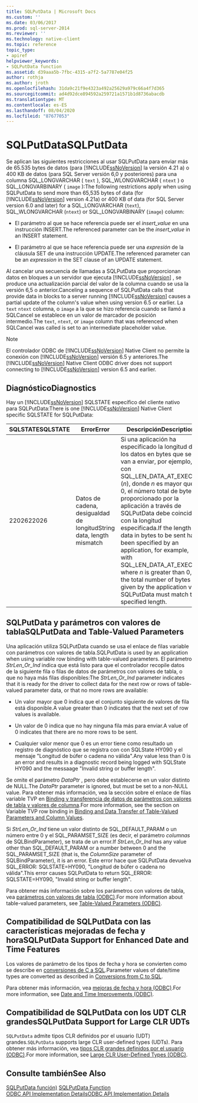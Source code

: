 ```yaml
---
title: SQLPutData | Microsoft Docs
ms.custom: ''
ms.date: 03/06/2017
ms.prod: sql-server-2014
ms.reviewer: ''
ms.technology: native-client
ms.topic: reference
topic_type:
- apiref
helpviewer_keywords:
- SQLPutData function
ms.assetid: d39aaa5b-7fbc-4315-a7f2-5a7787e04f25
author: rothja
ms.author: jroth
ms.openlocfilehash: 31da9c21f9e4323a492a25629a979c66a4f7d365
ms.sourcegitcommit: ad4d92dce894592a259721a1571b1d8736abacdb
ms.translationtype: MT
ms.contentlocale: es-ES
ms.lasthandoff: 08/04/2020
ms.locfileid: "87677053"
---
```

# <a name="sqlputdata"></a><span data-ttu-id="cace2-102">SQLPutData</span><span class="sxs-lookup"><span data-stu-id="cace2-102">SQLPutData</span></span>
  <span data-ttu-id="cace2-103">Se aplican las siguientes restricciones al usar SQLPutData para enviar más de 65.535 bytes de datos (para [!INCLUDE[ssNoVersion](../../includes/ssnoversion-md.md)] la versión 4.21 a) o 400 KB de datos (para SQL Server versión 6,0 y posteriores) para una columna SQL_LONGVARCHAR ( `text` ), SQL_WLONGVARCHAR ( `ntext` ) o SQL_LONGVARBINARY ( `image` ):</span><span class="sxs-lookup"><span data-stu-id="cace2-103">The following restrictions apply when using SQLPutData to send more than 65,535 bytes of data (for [!INCLUDE[ssNoVersion](../../includes/ssnoversion-md.md)] version 4.21a) or 400 KB of data (for SQL Server version 6.0 and later) for a SQL_LONGVARCHAR (`text`), SQL_WLONGVARCHAR (`ntext`) or SQL_LONGVARBINARY (`image`) column:</span></span>  
  
-   <span data-ttu-id="cace2-104">El parámetro al que se hace referencia puede ser el *insert_value* en una instrucción INSERT.</span><span class="sxs-lookup"><span data-stu-id="cace2-104">The referenced parameter can be the *insert_value* in an INSERT statement.</span></span>  
  
-   <span data-ttu-id="cace2-105">El parámetro al que se hace referencia puede ser una *expresión* de la cláusula SET de una instrucción UPDATE.</span><span class="sxs-lookup"><span data-stu-id="cace2-105">The referenced parameter can be an *expression* in the SET clause of an UPDATE statement.</span></span>  
  
 <span data-ttu-id="cace2-106">Al cancelar una secuencia de llamadas a SQLPutData que proporcionan datos en bloques a un servidor que ejecuta [!INCLUDE[ssNoVersion](../../includes/ssnoversion-md.md)] , se produce una actualización parcial del valor de la columna cuando se usa la versión 6,5 o anterior.</span><span class="sxs-lookup"><span data-stu-id="cace2-106">Canceling a sequence of SQLPutData calls that provide data in blocks to a server running [!INCLUDE[ssNoVersion](../../includes/ssnoversion-md.md)] causes a partial update of the column's value when using version 6.5 or earlier.</span></span> <span data-ttu-id="cace2-107">La `text` `ntext` columna, o `image` a la que se hizo referencia cuando se llamó a SQLCancel se establece en un valor de marcador de posición intermedio.</span><span class="sxs-lookup"><span data-stu-id="cace2-107">The `text`, `ntext`, or `image` column that was referenced when SQLCancel was called is set to an intermediate placeholder value.</span></span>  
  
> [!NOTE]  
>  <span data-ttu-id="cace2-108">El controlador ODBC de [!INCLUDE[ssNoVersion](../../includes/ssnoversion-md.md)] Native Client no permite la conexión con [!INCLUDE[ssNoVersion](../../includes/ssnoversion-md.md)] versión 6.5 y anteriores.</span><span class="sxs-lookup"><span data-stu-id="cace2-108">The [!INCLUDE[ssNoVersion](../../includes/ssnoversion-md.md)] Native Client ODBC driver does not support connecting to [!INCLUDE[ssNoVersion](../../includes/ssnoversion-md.md)] version 6.5 and earlier.</span></span>  
  
## <a name="diagnostics"></a><span data-ttu-id="cace2-109">Diagnóstico</span><span class="sxs-lookup"><span data-stu-id="cace2-109">Diagnostics</span></span>  
 <span data-ttu-id="cace2-110">Hay un [!INCLUDE[ssNoVersion](../../includes/ssnoversion-md.md)] SQLSTATE específico del cliente nativo para SQLPutData:</span><span class="sxs-lookup"><span data-stu-id="cace2-110">There is one [!INCLUDE[ssNoVersion](../../includes/ssnoversion-md.md)] Native Client specific SQLSTATE for SQLPutData:</span></span>  
  
|<span data-ttu-id="cace2-111">SQLSTATE</span><span class="sxs-lookup"><span data-stu-id="cace2-111">SQLSTATE</span></span>|<span data-ttu-id="cace2-112">Error</span><span class="sxs-lookup"><span data-stu-id="cace2-112">Error</span></span>|<span data-ttu-id="cace2-113">Descripción</span><span class="sxs-lookup"><span data-stu-id="cace2-113">Description</span></span>|  
|--------------|-----------|-----------------|  
|<span data-ttu-id="cace2-114">22026</span><span class="sxs-lookup"><span data-stu-id="cace2-114">22026</span></span>|<span data-ttu-id="cace2-115">Datos de cadena, desigualdad de longitud</span><span class="sxs-lookup"><span data-stu-id="cace2-115">String data, length mismatch</span></span>|<span data-ttu-id="cace2-116">Si una aplicación ha especificado la longitud de los datos en bytes que se van a enviar, por ejemplo, con SQL_LEN_DATA_AT_EXEC (*n*), donde *n* es mayor que 0, el número total de bytes proporcionado por la aplicación a través de SQLPutData debe coincidir con la longitud especificada.</span><span class="sxs-lookup"><span data-stu-id="cace2-116">If the length of data in bytes to be sent has been specified by an application, for example, with SQL_LEN_DATA_AT_EXEC(*n*) where *n* is greater than 0, the total number of bytes given by the application via SQLPutData must match the specified length.</span></span>|  
  
## <a name="sqlputdata-and-table-valued-parameters"></a><span data-ttu-id="cace2-117">SQLPutData y parámetros con valores de tabla</span><span class="sxs-lookup"><span data-stu-id="cace2-117">SQLPutData and Table-Valued Parameters</span></span>  
 <span data-ttu-id="cace2-118">Una aplicación utiliza SQLPutData cuando se usa el enlace de filas variable con parámetros con valores de tabla.</span><span class="sxs-lookup"><span data-stu-id="cace2-118">SQLPutData is used by an application when using variable row binding with table-valued parameters.</span></span> <span data-ttu-id="cace2-119">El parámetro *StrLen_Or_Ind* indica que está listo para que el controlador recopile datos de la siguiente fila o filas de datos de parámetros con valores de tabla, o que no haya más filas disponibles:</span><span class="sxs-lookup"><span data-stu-id="cace2-119">The *StrLen_Or_Ind* parameter indicates that it is ready for the driver to collect data for the next row or rows of table-valued parameter data, or that no more rows are available:</span></span>  
  
-   <span data-ttu-id="cace2-120">Un valor mayor que 0 indica que el conjunto siguiente de valores de fila está disponible.</span><span class="sxs-lookup"><span data-stu-id="cace2-120">A value greater than 0 indicates that the next set of row values is available.</span></span>  
  
-   <span data-ttu-id="cace2-121">Un valor de 0 indica que no hay ninguna fila más para enviar.</span><span class="sxs-lookup"><span data-stu-id="cace2-121">A value of 0 indicates that there are no more rows to be sent.</span></span>  
  
-   <span data-ttu-id="cace2-122">Cualquier valor menor que 0 es un error tiene como resultado un registro de diagnóstico que se registra con con SQLState HY090 y el mensaje "Longitud de búfer o cadena no válida".</span><span class="sxs-lookup"><span data-stu-id="cace2-122">Any value less than 0 is an error and results in a diagnostic record being logged with SQLState HY090 and the messaage "Invalid string or buffer length".</span></span>  
  
 <span data-ttu-id="cace2-123">Se omite el parámetro *DataPtr* , pero debe establecerse en un valor distinto de NULL.</span><span class="sxs-lookup"><span data-stu-id="cace2-123">The *DataPtr* parameter is ignored, but must be set to a non-NULL value.</span></span> <span data-ttu-id="cace2-124">Para obtener más información, vea la sección sobre el enlace de filas variable TVP en [Binding y transferencia de datos de parámetros con valores de tabla y valores de columna](../native-client-odbc-table-valued-parameters/binding-and-data-transfer-of-table-valued-parameters-and-column-values.md).</span><span class="sxs-lookup"><span data-stu-id="cace2-124">For more information, see the section on Variable TVP row binding in [Binding and Data Transfer of Table-Valued Parameters and Column Values](../native-client-odbc-table-valued-parameters/binding-and-data-transfer-of-table-valued-parameters-and-column-values.md).</span></span>  
  
 <span data-ttu-id="cace2-125">Si *StrLen_Or_Ind* tiene un valor distinto de SQL_DEFAULT_PARAM o un número entre 0 y el SQL_PARAMSET_SIZE (es decir, el parámetro *columnas* de SQLBindParameter), se trata de un error.</span><span class="sxs-lookup"><span data-stu-id="cace2-125">If *StrLen_Or_Ind* has any value other than SQL_DEFAULT_PARAM or a number between 0 and the SQL_PARAMSET_SIZE (that is, the *ColumnSize* parameter of SQLBindParameter), it is an error.</span></span> <span data-ttu-id="cace2-126">Este error hace que SQLPutData devuelva SQL_ERROR: SQLSTATE=HY090, "Longitud de búfer o cadena no válida".</span><span class="sxs-lookup"><span data-stu-id="cace2-126">This error causes SQLPutData to return SQL_ERROR: SQLSTATE=HY090, "Invalid string or buffer length".</span></span>  
  
 <span data-ttu-id="cace2-127">Para obtener más información sobre los parámetros con valores de tabla, vea [parámetros con valores de tabla &#40;ODBC&#41;](../native-client-odbc-table-valued-parameters/table-valued-parameters-odbc.md).</span><span class="sxs-lookup"><span data-stu-id="cace2-127">For more information about table-valued parameters, see [Table-Valued Parameters &#40;ODBC&#41;](../native-client-odbc-table-valued-parameters/table-valued-parameters-odbc.md).</span></span>  
  
## <a name="sqlputdata-support-for-enhanced-date-and-time-features"></a><span data-ttu-id="cace2-128">Compatibilidad de SQLPutData con las características mejoradas de fecha y hora</span><span class="sxs-lookup"><span data-stu-id="cace2-128">SQLPutData Support for Enhanced Date and Time Features</span></span>  
 <span data-ttu-id="cace2-129">Los valores de parámetro de los tipos de fecha y hora se convierten como se describe en [conversiones de C a SQL](../native-client-odbc-date-time/datetime-data-type-conversions-from-c-to-sql.md).</span><span class="sxs-lookup"><span data-stu-id="cace2-129">Parameter values of date/time types are converted as described in [Conversions from C to SQL](../native-client-odbc-date-time/datetime-data-type-conversions-from-c-to-sql.md).</span></span>  
  
 <span data-ttu-id="cace2-130">Para obtener más información, vea [mejoras de fecha y hora &#40;ODBC&#41;](../native-client-odbc-date-time/date-and-time-improvements-odbc.md).</span><span class="sxs-lookup"><span data-stu-id="cace2-130">For more information, see [Date and Time Improvements &#40;ODBC&#41;](../native-client-odbc-date-time/date-and-time-improvements-odbc.md).</span></span>  
  
## <a name="sqlputdata-support-for-large-clr-udts"></a><span data-ttu-id="cace2-131">Compatibilidad de SQLPutData con los UDT CLR grandes</span><span class="sxs-lookup"><span data-stu-id="cace2-131">SQLPutData Support for Large CLR UDTs</span></span>  
 <span data-ttu-id="cace2-132">`SQLPutData` admite tipos CLR definidos por el usuario (UDT) grandes.</span><span class="sxs-lookup"><span data-stu-id="cace2-132">`SQLPutData` supports large CLR user-defined types (UDTs).</span></span> <span data-ttu-id="cace2-133">Para obtener más información, vea [tipos CLR grandes definidos por el usuario &#40;ODBC&#41;](../native-client/odbc/large-clr-user-defined-types-odbc.md).</span><span class="sxs-lookup"><span data-stu-id="cace2-133">For more information, see [Large CLR User-Defined Types &#40;ODBC&#41;](../native-client/odbc/large-clr-user-defined-types-odbc.md).</span></span>  
  
## <a name="see-also"></a><span data-ttu-id="cace2-134">Consulte también</span><span class="sxs-lookup"><span data-stu-id="cace2-134">See Also</span></span>  
 <span data-ttu-id="cace2-135">[SQLPutData función)](https://go.microsoft.com/fwlink/?LinkId=59365) </span><span class="sxs-lookup"><span data-stu-id="cace2-135">[SQLPutData Function](https://go.microsoft.com/fwlink/?LinkId=59365) </span></span>  
 [<span data-ttu-id="cace2-136">ODBC API Implementation Details</span><span class="sxs-lookup"><span data-stu-id="cace2-136">ODBC API Implementation Details</span></span>](odbc-api-implementation-details.md)  
  
  
